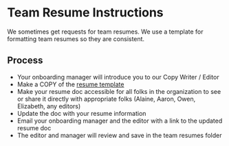 # Team Resume Instructions

We sometimes get requests for team resumes. We use a template for formatting team resumes so they are consistent.

## Process
* Your onboarding manager will introduce you to our Copy Writer / Editor
* Make a COPY of the [resume template](https://docs.google.com/document/d/1dwcUtAW61FA5fUzJvZqTh3DeCzNgAbMbxOgEo4_hyoM/edit)
* Make your resume doc accessible for all folks in the organization to see or share it directly with appropriate folks (Alaine, Aaron, Owen, Elizabeth, any editors)
* Update the doc with your resume information
* Email your onboarding manager and the editor with a link to the updated resume doc
* The editor and manager will review and save in the team resumes folder
